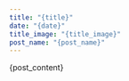 ```yaml
---
title: "{title}"
date: "{date}"
title_image: "{title_image}"
post_name: "{post_name}"
---
```


{post_content}

